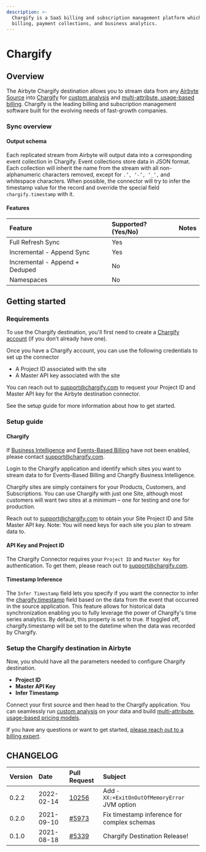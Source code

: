 ```yaml
---
description: >-
  Chargify is a SaaS billing and subscription management platform which specializes in complex
  billing, payment collections, and business analytics.
---
```


# Chargify

## Overview

The Airbyte Chargify destination allows you to stream data from any
[Airbyte Source](https://airbyte.com/connectors?connector-type=Sources) into
[Chargify](http://chargify.com) for [custom analysis](http://chargify.com/business-intelligence) and
[multi-attribute, usage-based billing](http://chargify.com/events-based-billing). Chargify is the
leading billing and subscription management software built for the evolving needs of fast-growth
companies.

### Sync overview

#### Output schema

Each replicated stream from Airbyte will output data into a corresponding event collection in
Chargify. Event collections store data in JSON format. Each collection will inherit the name from
the stream with all non-alphanumeric characters removed, except for `.’, ‘-’, ‘_’,` and whitespace
characters. When possible, the connector will try to infer the timestamp value for the record and
override the special field `chargify.timestamp` with it.

#### Features

| Feature                        | Supported?\(Yes/No\) | Notes |
| :----------------------------- | :------------------- | :---- |
| Full Refresh Sync              | Yes                  |       |
| Incremental - Append Sync      | Yes                  |       |
| Incremental - Append + Deduped | No                   |       |
| Namespaces                     | No                   |       |

## Getting started

### Requirements

To use the Chargify destination, you'll first need to create a
[Chargify account](https://go.chargify.com/free-trial/) (if you don’t already have one).

Once you have a Chargify account, you can use the following credentials to set up the connector

- A Project ID associated with the site
- A Master API key associated with the site

You can reach out to [support@chargify.com](mailto:support@chargify.com) to request your Project ID
and Master API key for the Airbyte destination connector.

See the setup guide for more information about how to get started.

### Setup guide

#### Chargify

If [Business Intelligence](http://chargify.com/business-intelligence/) and
[Events-Based Billing](http://chargify.com/events-based-billing) have not been enabled, please
contact [support@chargify.com](mailto:support@chargify.com).

Login to the Chargify application and identify which sites you want to stream data to for
Events-Based Billing and Chargify Business Intelligence.

Chargify sites are simply containers for your Products, Customers, and Subscriptions. You can use
Chargify with just one Site, although most customers will want two sites at a minimum – one for
testing and one for production.

Reach out to [support@chargify.com](mailto:support@chargify.com) to obtain your Site Project ID and
Site Master API key. Note: You will need keys for each site you plan to stream data to.

#### API Key and Project ID

The Chargify Connector requires your `Project ID` and `Master Key` for authentication. To get them,
please reach out to [support@chargify.com](mailto:support@chargify.com).

#### Timestamp Inference

The `Infer Timestamp` field lets you specify if you want the connector to infer the
[chargify.timestamp](https://maxio-chargify.zendesk.com/hc/en-us/articles/5405362457613#event-timestamps)
field based on the data from the event that occurred in the source application. This feature allows
for historical data synchronization enabling you to fully leverage the power of Chargify's time
series analytics. By default, this property is set to true. If toggled off, chargify.timestamp will
be set to the datetime when the data was recorded by Chargify.

### Setup the Chargify destination in Airbyte

Now, you should have all the parameters needed to configure Chargify destination.

- **Project ID**
- **Master API Key**
- **Infer Timestamp**

Connect your first source and then head to the Chargify application. You can seamlessly run
[custom analysis](https://www.chargify.com/business-intelligence/) on your data and build
[multi-attribute, usage-based pricing models](http://chargify.com/events-based-billing/).

If you have any questions or want to get started,
[please reach out to a billing expert](https://go.chargify.com/contact/).

## CHANGELOG

| Version | Date       | Pull Request                                             | Subject                                      |
| :------ | :--------- | :------------------------------------------------------- | :------------------------------------------- |
| 0.2.2   | 2022-02-14 | [10256](https://github.com/airbytehq/airbyte/pull/10256) | Add `-XX:+ExitOnOutOfMemoryError` JVM option |
| 0.2.0   | 2021-09-10 | [\#5973](https://github.com/airbytehq/airbyte/pull/5973) | Fix timestamp inference for complex schemas  |
| 0.1.0   | 2021-08-18 | [\#5339](https://github.com/airbytehq/airbyte/pull/5339) | Chargify Destination Release!                |
